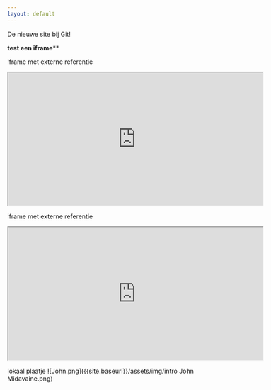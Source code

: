 ```yaml
---
layout: default
---
```


De nieuwe site bij Git!


**test een iframe****

iframe met externe referentie
<iframe src="http://www.flyaware.info/index.html" frameborder="1" id="mainPageBody" width="575px" height="300px"></iframe>


iframe met externe referentie
<div class="embed-responsive embed-responsive-16by9">
  <iframe width="575" height="300" src="http://www.flyaware.info/informatie/vervuilde-lucht-in-de-cabine.html" frameborder="1" allowfullscreen class="embed-responsive-item"></iframe>
</div>

lokaal plaatje
![John.png]({{site.baseurl}}/assets/img/intro John Midavaine.png)
